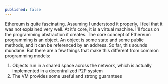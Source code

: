```yaml
---
published: false
---
```



Ethereum is quite fascinating. Assuming I understood it properly, I feel that it was not explained very well. 
At it's core, it is a virtual machine. I'll focus on the programming abstraction it creates.
The core concept of Ethereum programming is an object. An object is some state and some public methods, and it can be referenced by an address. 
So far, this sounds mundane.
But there are a few things that make this different from common programming models:
1. Objects run in a shared space across the network, which is actually implemented in a decentralized P2P system
2. The VM provides some useful and strong guarantees

